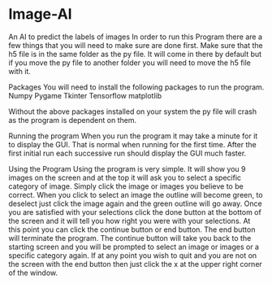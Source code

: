 # Image-AI
An AI to predict the labels of images
In order to run this Program there are a few things that you will need to make sure are done first. Make sure that the h5 file is in the same folder as the py file. It will come in there by default but if you move the py file to another folder you will need to move the h5 file with it. 

Packages
You will need to install the following packages to run the program.
Numpy 
Pygame
Tkinter
Tensorflow
matplotlib

Without the above packages installed on your system the py file will crash as the program is dependent on them. 

Running the program
When you run the program it may take a minute for it to display the GUI. That is normal when running for the first time. After the first initial run each successive run should display the GUI much faster. 

Using the Program
Using the program is very simple. It will show you 9 images on the screen and at the top it will ask you to select a specific category of image. Simply click the image or images you believe to be correct. When you click to select an image the outline will become green, to deselect just click the image again and the green outline will go away. Once you are satisfied with your selections click the done button at the bottom of the screen and it will tell you how right you were with your selections. At this point you can click the continue button or end button. The end button will terminate the program. The continue button will take you back to the starting screen and you will be prompted to select an image or images or a specific category again. 
If at any point you wish to quit and you are not on the screen with the end button then just click the x at the upper right corner of the window. 

 
